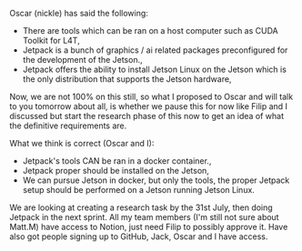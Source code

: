 

Oscar (nickle) has said the following:
- There are tools which can be ran on a host computer such as CUDA Toolkit for L4T,
- Jetpack is a bunch of graphics / ai related packages preconfigured for the development of the Jetson.,
- Jetpack offers the ability to install Jetson Linux on the Jetson which is the only distribution that supports the Jetson hardware,

Now, we are not 100% on this still, so what I proposed to Oscar and will talk to you tomorrow about all, is whether we pause this for now like Filip and I discussed but start the research phase of this now to get an idea of what the definitive requirements are.

What we think is correct (Oscar and I):
- Jetpack's tools CAN be ran in a docker container.,
- Jetpack proper should be installed on the Jetson,
- We can pursue Jetson in docker, but only the tools, the proper Jetpack setup should be performed on a Jetson running Jetson Linux.

We are looking at creating a research task by the 31st July, then doing Jetpack in the next sprint.
All my team members (I'm still not sure about Matt.M) have access to Notion, just need Filip to possibly approve it. Have also got people signing up to GitHub, Jack, Oscar and I have access.